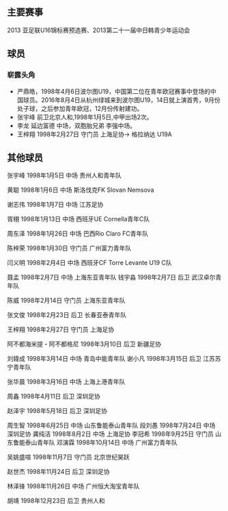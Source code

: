 ## 主要赛事
2013 亚足联U16锦标赛预选赛、2013第二十一届中日韩青少年运动会

## 球员
### 崭露头角
* 严鼎皓，1998年4月6日波尔图U19，中国第二位在青年欧冠赛事中登场的中国球员。2016年8月4日从杭州绿城来到波尔图U19，14日就上演首秀，9月份处子球，之后参加青年欧冠，12月份传射建功。
* 张宇峰 前卫北京人和,1998年1月5日,中甲出场2次。
* 李龙 延边富德 中场，双胞胎兄弟 李强中场。
* 王梓翔 1998年2月27日 守门员 上海足协-> 格拉纳达 U19A


## 其他球员
张宇峰 1998年1月5日 中场 贵州人和青年队

黄聪 1998年1月6日 中场 斯洛伐克FK Slovan Nemsova

谢志伟 1998年1月7日 中场 江苏足协

胥栩 1998年1月13日 中场 西班牙UE Cornella青年C队

周东泽 1998年1月26日 中场 巴西Rio Claro FC青年队

陈梓荣 1998年1月30日 守门员 广州富力青年队

闫义明 1998年2月4日 中场 西班牙CF Torre Levante U19 C队

聂孟 1998年2月7日 中场 上海东亚青年队
钱宇淼 1998年2月7日 后卫 武汉卓尔青年队

陈威 1998年2月14日 守门员 上海东亚青年队

张文俊 1998年2月23日 后卫 长春亚泰青年队

王梓翔 1998年2月27日 守门员 上海足协

阿不都海米提・阿不都格尼 1998年3月10日 后卫 新疆足协

刘鍏成 1998年3月14日 中场 青岛中能青年队
谢小凡 1998年3月15日 后卫 江苏苏宁青年队

张华晨 1998年3月16日 中场 上海上港青年队

周鑫 1998年4月11日 后卫 深圳足协

赵泽宇 1998年5月18日 后卫 深圳足协

周生智 1998年6月25日 中场 山东鲁能泰山青年队
段刘愚 1998年7月24日 中场 深圳足协
龚纯洁 1998年8月2日 中场 上海足协
李冠希 1998年9月25日 守门员 山东鲁能泰山青年队
邓演霖 1998年10月14日 中场 广州富力青年队

吴姚盛喧 1998年11月7日 守门员 北京世纪昊跃

赵世杰 1998年11月24日 后卫 深圳足协

林泽锋 1998年11月26日 中场 广州恒大淘宝青年队

胡靖 1998年12月23日 后卫 贵州人和
